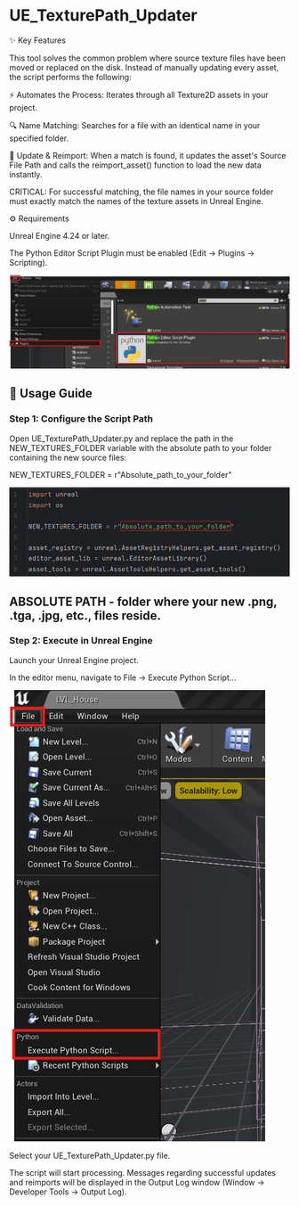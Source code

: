 # UE_TexturePath_Updater

✨ Key Features

This tool solves the common problem where source texture files have been moved or replaced on the disk. Instead of manually updating every asset, the script performs the following:


⚡️ Automates the Process: Iterates through all Texture2D assets in your project.


🔍 Name Matching: Searches for a file with an identical name in your specified folder.


🔄 Update & Reimport: When a match is found, it updates the asset's Source File Path and calls the reimport_asset() function to load the new data instantly.


CRITICAL: For successful matching, the file names in your source folder must exactly match the names of the texture assets in Unreal Engine.


⚙️ Requirements

Unreal Engine 4.24 or later.


The Python Editor Script Plugin must be enabled (Edit → Plugins → Scripting).

![Edit → Plugins → Scripting](Img/python_editor.png)


## 🚀 Usage Guide

### Step 1: Configure the Script Path


Open UE_TexturePath_Updater.py and replace the path in the NEW_TEXTURES_FOLDER variable with the absolute path to your folder containing the new source files:



NEW_TEXTURES_FOLDER = r"Absolute_path_to_your_folder"

![Absolute path to your folder](Img/Absolute_path.png)


## ABSOLUTE PATH - folder where your new .png, .tga, .jpg, etc., files reside.





### Step 2: Execute in Unreal Engine


Launch your Unreal Engine project.



In the editor menu, navigate to File → Execute Python Script...


![Execute Python Script](Img/execute_python.png)


Select your UE_TexturePath_Updater.py file.



The script will start processing. Messages regarding successful updates and reimports will be displayed in the Output Log window (Window → Developer Tools → Output Log).
